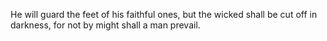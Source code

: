 He will guard the feet of his faithful ones, but the wicked shall be cut off in darkness, for not by might shall a man prevail.
